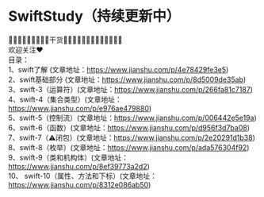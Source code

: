 # SwiftStudy（持续更新中）
🌟🌟🌟🌟🌟🌟🌟🌟🌟干货🌟🌟🌟🌟🌟🌟🌟🌟🌟🌟🌟🌟🌟  
欢迎关注❤️  
目录：  
1、swift了解 (文章地址：https://www.jianshu.com/p/4e78429fe3e5)  
2、swift基础部分 (文章地址：https://www.jianshu.com/p/8d5009de35ab)    
3、swift-3（运算符）(文章地址：https://www.jianshu.com/p/266fa81c7187)  
4、swift-4（集合类型）(文章地址：https://www.jianshu.com/p/e976ae479880)  
5、swift-5（控制流）(文章地址：https://www.jianshu.com/p/006442e5e19a)  
6、swift-6（函数）(文章地址：https://www.jianshu.com/p/d956f3d7ba08)  
7、swift-7（⚠️闭包）(文章地址：https://www.jianshu.com/p/2e20291d1b38)  
8、swift-8（枚举）(文章地址：https://www.jianshu.com/p/ada576304f92)  
9、swift-9（类和机构体）(文章地址：https://www.jianshu.com/p/8ef39773a2d2)  
10、 swift-10（属性、方法和下标）(文章地址：https://www.jianshu.com/p/8312e086ab50)  
